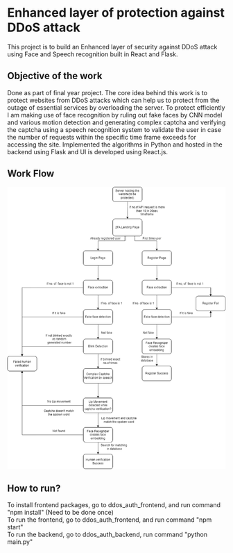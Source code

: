 # Enhanced layer of protection against DDoS attack

This project is to build an Enhanced layer of security against DDoS attack using Face and Speech recognition built in React and Flask.

## Objective of the work

Done as part of final year project.
The core idea behind this work is to protect websites from DDoS attacks which can help us to protect from the outage of essential services by overloading the server. To protect efficiently I am making use of face recognition by ruling out fake faces by CNN model and various motion detection and generating complex captcha and verifying the captcha using a speech recognition system to validate the user in case the number of requests within the specific time frame exceeds for accessing the site. Implemented the algorithms in Python and hosted in the backend using Flask and UI is developed using React.js.

## Work Flow

![flow](Work_Flow.png)

## How to run?

To install frontend packages, go to ddos_auth_frontend, and run command "npm install" (Need to be done once) <br />
To run the frontend, go to ddos_auth_frontend, and run command "npm start" <br />
To run the backend, go to ddos_auth_backend, run command "python main.py"
